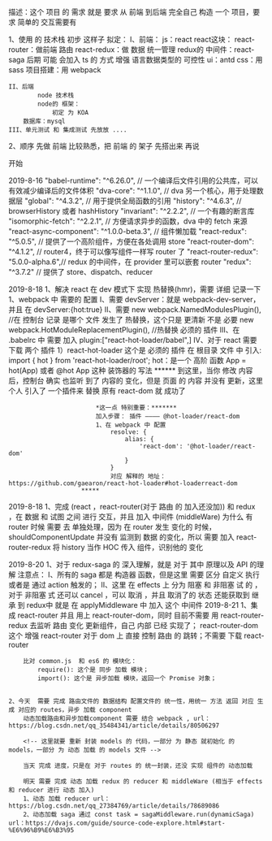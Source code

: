 描述：这个 项目 的 需求 就是 要求 从 前端 到后端 完全自己 构造 一个 项目，要求 简单的 交互需要有

1、使用 的 技术栈 初步 这样子 拟定：
    I、前端：
            js：react
                react这块：
                    react-router：做前端 路由
                    react-redux：做 数据 统一管理
                                redux的 中间件：react-saga
                后期 可能 会加入 ts 的 方式 增强 语言数据类型的 可控性
            ui：antd
            css：用 sass 
            项目搭建：用 webpack

    II、后端
            node 技术栈
            node的 框架：
                初定 为 KOA
        数据库：mysql
    III、单元测试 和 集成测试 先放放 ....
2、顺序
    先做 前端 比较熟悉，把 前端 的 架子 先搭出来 再说



开始

2019-8-16
"babel-runtime": "^6.26.0", // 一个编译后文件引用的公共库，可以有效减少编译后的文件体积
"dva-core": "^1.1.0", // dva 另一个核心，用于处理数据层
"global": "^4.3.2", // 用于提供全局函数的引用
"history": "^4.6.3", // browserHistory 或者 hashHistory
"invariant": "^2.2.2", // 一个有趣的断言库
"isomorphic-fetch": "^2.2.1", // 方便请求异步的函数，dva 中的 fetch 来源
"react-async-component": "^1.0.0-beta.3", // 组件懒加载
"react-redux": "^5.0.5", // 提供了一个高阶组件，方便在各处调用 store
"react-router-dom": "^4.1.2", // router4，终于可以像写组件一样写 router 了
"react-router-redux": "5.0.0-alpha.6",// redux 的中间件，在 provider 里可以嵌套 router
"redux": "^3.7.2" // 提供了 store、dispatch、reducer 
            
2019-8-18
    1、解决 react 在 dev 模式下 实现 热替换(hmr)，需要 详细 记录一下
        1、webpack 中 需要的 配置
            I、需要 devServer：就是 webpack-dev-server，并且 在 devServer:{hot:true}
            II、需要 
                    new webpack.NamedModulesPlugin(), //在 控制台 记录 是哪个 文件 发生了 热替换，这个只是 更清新 不是 必要
                    new webpack.HotModuleReplacementPlugin(), //热替换 必须的 插件
            III、在 .babelrc 中 需要 加入
                    plugin:["react-hot-loader/babel",]
            IV、对于 react 需要 下载 两个 插件
                    1）react-hot-loader 这个是 必须的 插件
                        在 根目录 文件 中 引入:
                            import { hot } from 'react-hot-loader/root';
                            hot：是一个 高阶 函数 App = hot(App) 或者 @hot App 这种 装饰器的 写法
                        ******
                            到这里，当你 修改 内容 后，控制台 确实 也监听 到了 内容的 变化，但是 页面 的 内容 并没有 更新，这里 个人 引入了 一个插件来 替换 原有  react-dom  就 成功了
                            
                            *这一点 特别重要：*******
                            加入步骤： 插件 ———— @hot-loader/react-dom
                            1、在 webpack 中 配置
                                resolve: {
                                    alias: {
                                        'react-dom': '@hot-loader/react-dom'
                                    }
                                }
                                对应 解释的 地址： https://github.com/gaearon/react-hot-loader#hot-loaderreact-dom
                        *****
2019-8-18
    1、完成 (react ，react-router(对于 路由 的 加入还没加)) 和 redux ，在 数据 和 试图 之间 进行 交互，并且 加入 中间件 (middleWare)
        为什么 有 router 时候 需要 去 单独处理，因为 在 router 发生 变化的 时候，shouldComponentUpdate 并没有 监测到 数据 的变化，所以 需要 加入 react-router-redux 将 history 当作 HOC 传入 组件，识别他的 变化
        
2019-8-20
    1、对于 redux-saga 的 深入理解，就是 对于 其中 原理以及 API 的理解
        注意点：
            I、所有的 saga 都是 构造器 函数，但是这里 需要 区分 自定义 执行 或者是 通过 action 触发的；
            II、这里 在 effects 上 分为 阻塞 和 非阻塞 试 的 ，对于 非阻塞 式 还可以 cancel ，可以 取消 ，并且 取消了的 状态 还能获取到
        继承 到 redux中 就是 在 applyMiddleware 中 加入 这个 中间件
        <!-- 
            简单 实现 对于 models  中 的 effects 中的 方法的 统一 集成，到时候 还需要 做 对于 reducer 和 effects 的 action 的 具体 区分，这里还没完成
         -->
2019-8-21
    1、集成 react-router 并且 用上 react-router-dom，同时 目前不需要 用 react-router-redux 去监听 路由 变化 更新组件，自己 内部 已经 实现了；
        react-router-dom 这个 增强 react-router 对于 dom 上 直接 控制 路由 的 跳转；不需要 下载 react-router

        比对 common.js  和 es6 的 模块化：
            require(): 这个是 同步 加载 模块；
            import(): 这个是 异步加载 模块，返回一个 Promise 对象；


    2、今天  需要 完成 路由文件的 数据结构 配置文件的 统一性，用统一 方法 返回 对应 生成 对应的 routes，异步 加载 component
        动态加载路由和异步加载component 需要 结合 webpack , url：https://blog.csdn.net/qq_35484341/article/details/80506297

        <!-- 这里就要 重新 封装 models 的 代码，一部分 为 静态 就初始化 的 models，一部分 为 动态 加载 的 models 文件 -->

        当天 完成 进度，只是在 对于 routes 的 统一封装，还没 实现 组件的 动态加载
        
        明天 需要 完成 动态 加载 redux 的 reducer 和 middleWare (相当于 effects 和 reducer 进行 动态 加入)
        1、动态 加载 reducer url：https://blog.csdn.net/qq_27384769/article/details/78689086
        2、动态加载 saga 通过 const task = sagaMiddleware.run(dynamicSaga) url：https://dvajs.com/guide/source-code-explore.html#start-%E6%96%B9%E6%B3%95

